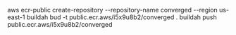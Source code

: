 aws ecr-public create-repository --repository-name converged --region us-east-1
buildah bud  -t public.ecr.aws/i5x9u8b2/converged .
buildah push public.ecr.aws/i5x9u8b2/converged